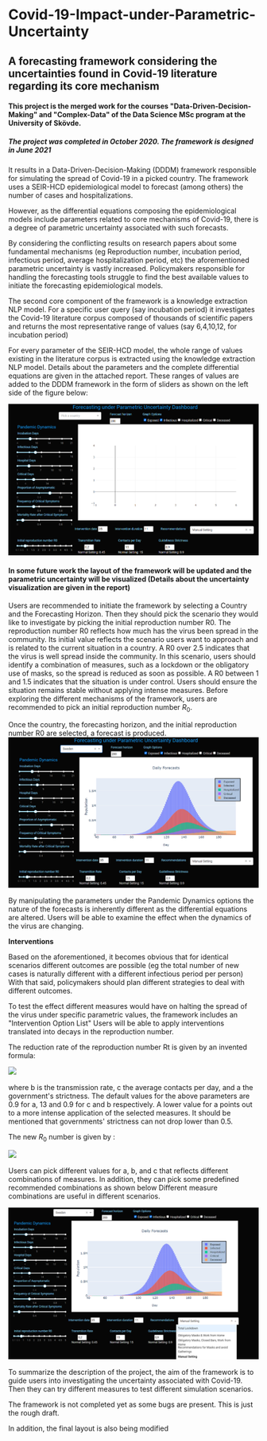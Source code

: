 # Covid-19-Impact-under-Parametric-Uncertainty
## A forecasting framework considering the uncertainties found in Covid-19 literature regarding its core mechanism

#### This project is the merged work for the courses "Data-Driven-Decision-Making" and "Complex-Data" of the Data Science MSc program at the University of Skövde.
##### The project was completed in October 2020. The framework is designed in June 2021

It results in a Data-Driven-Decision-Making (DDDM) framework responsible for simulating the spread of Covid-19 in a picked country.
The framework uses a SEIR-HCD epidemiological model to forecast (among others) the number of cases and hospitalizations.

However, as the differential equations composing the epidemiological models include parameters related to core mechanisms of Covid-19, there is a degree of 
parametric uncertainty associated with such forecasts.

By considering the conflicting results on research papers about some fundamental mechanisms (eg Reproduction number, incubation period, infectious period, average hospitalization period, etc) the aforementioned parametric uncertainty is vastly increased. Policymakers responsible for handling the forecasting tools struggle to find the best available 
values to initiate the forecasting epidemiological models. 

The second core component of the framework is a knowledge extraction NLP model. For a specific user query (say incubation period) it investigates the Covid-19 literature corpus 
composed of thousands of scientific papers and returns the most representative range of values (say 6,4,10,12, for incubation period)

For every parameter of the SEIR-HCD model, the whole range of values existing in the literature corpus is extracted using the knowledge extraction NLP model.
Details about the parameters and the complete differential equations are given in the attached report.
These ranges of values are added to the DDDM framework in the form of sliders as shown on the left side of the figure below:

![Alt text](https://github.com/FilTheo/Covid-19-Impact-under-Parametric-Uncertainty/blob/main/framework_example.png?raw=true)

#### In some future work the layout of the framework will be updated and the parametric uncertainty will be visualized (Details about the uncertainty visualization are given in the report)


Users are recommended to initiate the framework by selecting a Country and the Forecasting Horizon.
Then they should pick the scenario they would like to investigate by picking the initial reproduction number R0. 
The reproduction number R0 reflects how much has the virus been spread in the community. Its initial value reflects the scenario users want to approach and is related to the current situation in a country.
A R0 over 2.5 indicates that the virus is well spread inside the community. In this scenario, users should identify a combination of measures, such as a lockdown or the obligatory use of masks, so the spread is reduced as soon as possible. 
A R0 between 1 and 1.5 indicates that the situation is under control. Users should ensure the situation remains stable without applying intense measures. Before exploring the different mechanisms of the framework, users are recommended to pick an initial reproduction number $R_0$.

Once the country, the forecasting horizon, and the initial reproduction number R0 are selected, a forecast is produced.
![Alt text1](https://github.com/FilTheo/Covid-19-Impact-under-Parametric-Uncertainty/blob/main/framework_example1.png?raw=true)

By manipulating the parameters under the Pandemic Dynamics options the nature of the forecasts is inherently different as the differential equations are altered.
Users will be able to examine the effect when the dynamics of the virus are changing.

**Interventions** 

Based on the aforementioned, it becomes obvious that for identical scenarios different outcomes are possible (eg the total number of new cases is naturally different with a different infectious period per person)
With that said, policymakers should plan different strategies to deal with different outcomes.

To test the effect different measures would have on halting the spread of the virus under specific parametric values, the framework includes an "Intervention Option List"
Users will be able to apply interventions translated into decays in the reproduction number.

The reduction rate of the reproduction number Rt is given by an invented formula:

<img src="https://render.githubusercontent.com/render/math?math=R_tRR = (1-b)^{c*a}"> 

where b is the transmission rate, c the average contacts per day, and a the government's strictness. 
The default values for the above parameters are 0.9 for a, 13 and 0.9 for c and b respectively. A lower value for a points out to a more intense application of the selected measures. 
It should be mentioned that governments' strictness can not drop lower than 0.5.

The new $R_0$ number is given by :

<img src="https://render.githubusercontent.com/render/math?math=NewR_0 = R_0 - R_tRR * R_0"> 

Users can pick different values for a, b, and c that reflects different combinations of measures. In addition, they can pick some predefined recommended combinations as shown below
Different measure combinations are useful in different scenarios.

![Alt text2](https://github.com/FilTheo/Covid-19-Impact-under-Parametric-Uncertainty/blob/main/framework_example2.png?raw=true)

To summarize the description of the project, the aim of the framework is to guide users into investigating the uncertainty associated with Covid-19.
Then they can try different measures to test different simulation scenarios. 

The framework is not completed yet as some bugs are present. 
This is just the rough draft.

In addition, the final layout is also being modified



